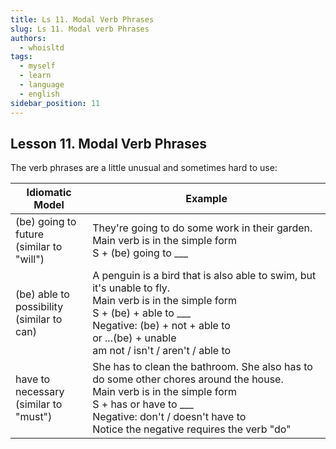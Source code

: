 ```yaml
---
title: Ls 11. Modal Verb Phrases
slug: Ls 11. Modal verb Phrases
authors:
  - whoisltd
tags:
  - myself
  - learn
  - language
  - english
sidebar_position: 11
---
```


## Lesson 11. Modal Verb Phrases

The verb phrases are a little unusual and sometimes hard to use:

| Idiomatic Model                                   | Example                                                                                                                                                                                                                                       |
| ------------------------------------------------- | --------------------------------------------------------------------------------------------------------------------------------------------------------------------------------------------------------------------------------------------- |
| (be) going to<br/>future<br/>(similar to "will")  | They're going to do some work in their garden.<br/>Main verb is in the simple form<br/>S + (be) going to \_\_\_                                                                                                                               |
| (be) able to<br/>possibility<br/>(similar to can) | A penguin is a bird that is also able to swim, but it's unable to fly.<br/>Main verb is in the simple form<br/>S + (be) + able to \_\_\_<br/>Negative: (be) + not + able to<br/>or ...(be) + unable<br/>am not / isn't / aren't / able to     |
| have to<br/>necessary<br/>(similar to "must")     | She has to clean the bathroom. She also has to do some other chores around the house.<br/>Main verb is in the simple form <br/>S + has or have to \_\_\_<br/>Negative: don't / doesn't have to<br/>Notice the negative requires the verb "do" |
